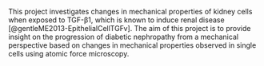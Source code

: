 
This project investigates changes in mechanical properties of kidney cells when exposed to TGF-β1, which is known to induce renal disease [@gentleME2013-EpithelialCellTGFv]. 
The aim of this project is to provide insight on the progression of diabetic nephropathy from a mechanical perspective based on changes in mechanical properties observed in single cells using atomic force microscopy.